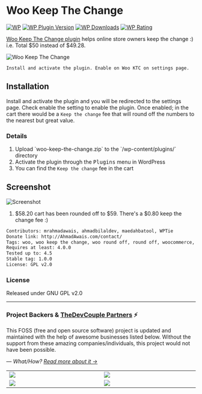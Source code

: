 # Woo Keep The Change

[![WP](https://img.shields.io/badge/WordPress-%E2%86%92-lightgrey.svg?style=flat-square)](https://wordpress.org/plugins/woo-keep-the-change/)
[![WP Plugin Version](https://img.shields.io/wordpress/plugin/v/woo-keep-the-change.svg?style=flat-square&label=version)](https://wordpress.org/plugins/woo-keep-the-change/)
[![WP Downloads](https://img.shields.io/wordpress/plugin/dt/woo-keep-the-change.svg?style=flat-square)](https://wordpress.org/plugins/woo-keep-the-change/)
[![WP Rating](https://img.shields.io/wordpress/plugin/r/fb-save-button-for-wp.svg?style=flat-square)](https://wordpress.org/support/view/plugin-reviews/woo-keep-the-change?filter=5)

[Woo Keep The Change plugin](https://wordpress.org/plugins/woo-keep-the-change/) helps online store owners keep the change :) i.e. Total $50 instead of $49.28.

![Woo Keep The Change](https://i.imgur.com/m862Qr1.jpg)

`Install and activate the plugin. Enable on Woo KTC on settings page.`

## Installation

Install and activate the plugin and you will be redirected to the settings page. Check enable the setting to enable the plugin. Once enabled; in the cart there would be a `Keep the change` fee that will round off the numbers to the nearest but great value.

### Details

1. Upload \`woo-keep-the-change.zip\` to the \`/wp-content/plugins/\` directory
1. Activate the plugin through the <kbd>Plugins</kbd> menu in WordPress
1. You can find the `Keep the change` fee in the cart

## Screenshot

![Screenshot](https://i.imgur.com/jxptgkb.png)

1. $58.20 cart has been rounded off to $59. There's a $0.80 keep the change fee :)

```sh
Contributors: mrahmadawais, ahmadbilaldev, maedahbatool, WPTie
Donate link: http://AhmadAwais.com/contact/
Tags: woo, woo keep the change, woo round off, round off, woocommerce, woocommerce add fee
Requires at least: 4.0.0
Tested up to: 4.5
Stable tag: 1.0.0
License: GPL v2.0
```

### License

Released under GNU GPL v2.0

---

### Project Backers & [TheDevCouple Partners](https://TheDevCouple.com/partners) ⚡️

This FOSS (free and open source software) project is updated and maintained with the help of awesome businesses listed below. Without the support from these amazing companies/individuals, this project would not have been possible.

— _What/How? [Read more about it →](https://TheDevCouple.com/partners)_

<table width='100%'>
	<tr>
		<td width='500'><a target='_blank' href='https://kinsta.com/?kaid=WMDAKYHJLNJX&utm_source=TheDevCouple&utm_medium=Partner'><img src='https://on.ahmda.ws/73cedc/c' /></a></td>
		<td width='500'><a target='_blank' href='https://ahmda.ws/USES_WPE?utm_source=TheDevCouple&utm_medium=Partner'><img src='https://on.ahmda.ws/ff40fe/c' /></a></td>
	</tr>
	<tr>
		<td width='500'><a target='_blank' href='https://mythemeshop.com/?utm_source=TheDevCouple&utm_medium=Partner'><img src='https://on.ahmda.ws/3166d9/c' /></a></td>
		<td width='500'><a target='_blank' href='https://ipapi.com/?utm_source=TheDevCouple&utm_medium=Partner'><img src='https://d2ddoduugvun08.cloudfront.net/items/1R190r2U0p3N3L0U0b2u/ip-api.png'/></a></td>
	</tr>
</table>
